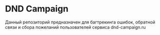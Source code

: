 # DND Campaign

Данный репозиторий предназначен для багтрекинга ошибок, обратной связи и сбора пожеланий пользователей сервиса dnd-campaign.ru

